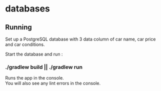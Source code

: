 # databases

## Running

Set up a PostgreSQL database with 3 data column of car name, car price and car conditions.

Start the database and run :

### ./gradlew build || ./gradlew run

Runs the app in the console.<br>
You will also see any lint errors in the console.

